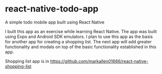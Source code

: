 # react-native-todo-app
A simple todo mobile app built using React Native 

I built this app as an exercise while learning React Native. The app was built using Expo and Android SDK emulators. I plan to use this app as the basis for another app for creating a shopping list. The next app will add greater functionality and modals on top of the basic functionality established in this app.

Shopping list app is in https://github.com/markallen01666/react-native-shopping-list
